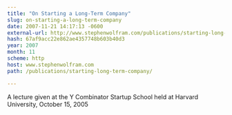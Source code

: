 ```yaml
---
title: "On Starting a Long-Term Company"
slug: on-starting-a-long-term-company
date: 2007-11-21 14:17:13 -0600
external-url: http://www.stephenwolfram.com/publications/starting-long-term-company/
hash: 67af9acc22e862ae4357748b603b40d3
year: 2007
month: 11
scheme: http
host: www.stephenwolfram.com
path: /publications/starting-long-term-company/

---
```


A lecture given at the Y Combinator Startup School held at Harvard University, October 15, 2005
